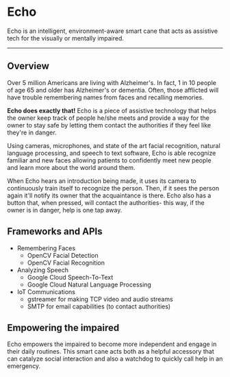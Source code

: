 # Echo
Echo is an intelligent, environment-aware smart cane that acts as assistive tech for the visually or mentally impaired.
___
## Overview

Over 5 million Americans are living with Alzheimer's. In fact, 1 in 10 people of age 65 and older has Alzheimer's or dementia. Often, those afflicted will have trouble remembering names from faces and recalling memories.

**Echo does exactly that!** Echo is a piece of assistive technology that helps the owner keep track of people he/she meets and provide a way for the owner to stay safe by letting them contact the authorities if they feel like they're in danger.

Using cameras, microphones, and state of the art facial recognition, natural language processing, and speech to text software, Echo is able recognize familiar and new faces allowing patients to confidently meet new people and learn more about the world around them.

When Echo hears an introduction being made, it uses its camera to continuously train itself to recognize the person. Then, if it sees the person again it'll notify its owner that the acquaintance is there. Echo also has a button that, when pressed, will contact the authorities- this way, if the owner is in danger, help is one tap away.

## Frameworks and APIs
* Remembering Faces
  * OpenCV Facial Detection
  * OpenCV Facial Recognition
* Analyzing Speech
  * Google Cloud Speech-To-Text
  * Google Cloud Natural Language Processing
* IoT Communications
  * gstreamer for making TCP video and audio streams
  * SMTP for email capabilities (to contact authorities)

## Empowering the impaired

Echo empowers the impaired to become more independent and engage in their daily routines. This smart cane acts both as a helpful accessory that can catalyze social interaction and also a watchdog to quickly call help in an emergency.
